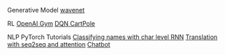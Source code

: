 Generative Model
[wavenet](https://deepmind.com/blog/wavenet-generative-model-raw-audio/)

RL
[OpenAI Gym](https://gym.openai.com/docs/)
[DQN CartPole](https://pytorch.org/tutorials/intermediate/reinforcement_q_learning.html)

NLP
PyTorch Tutorials
[Classifying names with char level RNN](https://pytorch.org/tutorials/intermediate/char_rnn_classification_tutorial.html)
[Translation with seq2seq and attention](https://pytorch.org/tutorials/intermediate/seq2seq_translation_tutorial.html)
[Chatbot](https://pytorch.org/tutorials/beginner/chatbot_tutorial.html)